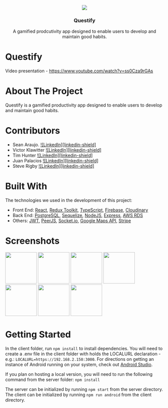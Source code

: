 <p align="center">
<img src="https://media-exp1.licdn.com/dms/image/C4D0BAQFIC6WOWWLvbw/company-logo_200_200/0/1634931014323?e=1643241600&v=beta&t=ApvQZSZ-BdjlQshoRgmOr2Woq1wOK1Gn66Wz_lg5Fec"<br />
  <h3 align="center">Questify</h3>

  <p align="center">
    A gamified prodcutivity app designed to enable users to develop and maintain good habits. <br />

    
  </p>
</p>

# Questify
Video presentation - https://www.youtube.com/watch?v=ss0Cza9rGAs

# About The Project

Questify is a gamified productivity app designed to enable users to develop and maintain good habits.

# Contributors

* Sean Araujo. [![LinkedIn][linkedin-shield]](https://www.linkedin.com/in/sean-araujo1993/)
* Victor Klawitter [![LinkedIn][linkedin-shield]](https://www.linkedin.com/in/victor-klawitter/)
* Tim Hunter [![LinkedIn][linkedin-shield]](https://www.linkedin.com/in/timothyh94/)
* Juan Palacios [![LinkedIn][linkedin-shield]](https://www.linkedin.com/in/juanpalacios92/)
* Steve Rigby [![LinkedIn][linkedin-shield]](https://www.linkedin.com/in/schtvr/)


# Built With

The technologies we used in the development of this project:
* Front End: [React](https://reactnative.dev/), [Redux Toolkit](https://redux-toolkit.js.org/), [TypeScript](https://www.typescriptlang.org/), [Firebase](https://firebase.google.com/), [Cloudinary](https://cloudinary.com/)
* Back End: [PostgreSQL](https://www.postgresql.org/), [Sequelize](https://sequelize.org/), [NodeJS](https://nodejs.org/en/), [Express](http://expressjs.com/), [AWS RDS](https://aws.amazon.com/rds/)
* Others: [JWT](https://jwt.io/), [PeerJS](https://peerjs.com/), [Socket.io](https://socket.io/), [Google Maps API](https://developers.google.com/maps/apis-by-platform), [Stripe](https://stripe.com/docs/api)

# Screenshots
<img src='https://i.imgur.com/DrdqsBS.png' width='100'>
<img src='https://i.imgur.com/AtKJ6lT.png' width='100'>
<img src='https://i.imgur.com/FaPsOSK.png' width='100'>
<img src='https://i.imgur.com/8At4lw8.png' width='100'>
<img src='https://i.imgur.com/tLcHnt0.png' width='100'>
<img src='https://i.imgur.com/PqURaui.png' width='100'>
<img src='https://i.imgur.com/LgnQ6nn.png' width='100'>

# Getting Started
In the client folder, run ```npm install``` to install dependencies. You will need to create a .env file in the client folder with holds the LOCALURL declaration - e.g.: ```LOCALURL=https://192.168.2.150:3000```. For directions on getting an instance of Android running on your system, check out [Android Studio](https://developer.android.com/studio/).

If you plan on hosting a local version, you will need to run the following command from the server folder:
```npm install```

The server can be initialized by running ```npm start``` from the server directory.
The client can be initialized by running ```npm run android``` from the client directory. 
